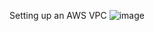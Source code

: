 Setting up an AWS VPC
![image](https://user-images.githubusercontent.com/76522579/128516904-1d72b3a6-8606-482b-8d0c-6ecfa841406b.png)
